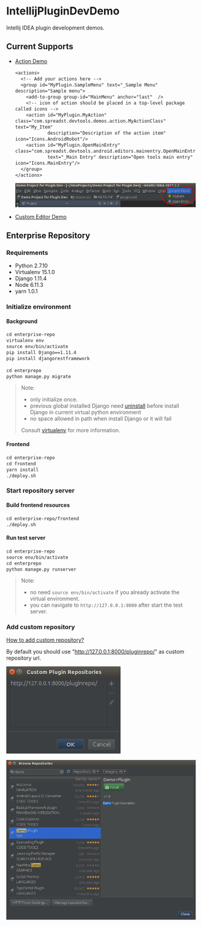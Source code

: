 # IntellijPluginDevDemo

Intellij IDEA plugin development demos.

## Current Supports

- [Action Demo](src/main/java/com/spreadst/devtools/demos/action/MyActionClass.java)

  ```
  <actions>
    <!-- Add your actions here -->
    <group id="MyPlugin.SampleMenu" text="_Sample Menu" description="Sample menu">
      <add-to-group group-id="MainMenu" anchor="last"  />
      <!-- icon of action should be placed in a top-level package called icons -->
      <action id="MyPlugin.MyAction" class="com.spreadst.devtools.demos.action.MyActionClass" text="My_Item"
              description="Description of the action item" icon="Icons.AndroidRobot"/>
      <action id="MyPlugin.OpenMainEntry" class="com.spreadst.devtools.android.editors.mainentry.OpenMainEntryAction"
              text="_Main Entry" description="Open tools main entry" icon="Icons.MainEntry"/>
    </group>
  </actions>
  ```

  ![snapshot](snapshots/plugin_action_demo.png)

- [Custom Editor Demo](src/main/java/com/spreadst/devtools/editors/mainentry/)

## Enterprise Repository

### Requirements

  - Python 2.7.10
  - Virtualenv 15.1.0
  - Django 1.11.4
  - Node 6.11.3
  - yarn 1.0.1

### Initialize environment

#### Background

```
cd enterprise-repo
virtualenv env
source env/bin/activate
pip install Django==1.11.4
pip install djangorestframework

cd enterprepo
python manage.py migrate
```

> Note:
>
> - only initialize once.
> - previous global installed  Django need [uninstall][install django] before install Django in current virtual python environment
> - no space allowed in path when install Django or it will fail
>
> Consult [virtualenv][virtualenv] for more information.

#### Frontend

```
cd enterprise-repo
cd frontend
yarn install
./deploy.sh
```

### Start repository server

#### Build frontend resources

```
cd enterprise-repo/frontend
./deploy.sh
```

#### Run test server

```
cd enterprise-repo
source env/bin/activate
cd enterprepo
python manage.py runserver
```

> Note:
>
> - no need `source env/bin/activate` if you already activate the virtual environment.
> - you can navigate to `http://127.0.0.1:8000` after start the test server.

### Add custom repository

[How to add custom repository?][add custom repository]

By default you should use "http://127.0.0.1:8000/pluginrepo/" as custom repository url.

![Custom Plugin Repositories](./snapshots/custom_plugin_repositories.png)

![DemoPlugin in Custom Repository](./snapshots/demo_plugin_in_custom_repository.png)

<!-- Add links here -->
[virtualenv]: https://virtualenv.pypa.io/en/stable/
[install django]: https://docs.djangoproject.com/en/1.11/topics/install/
[add custom repository]: https://www.jetbrains.com/help/idea/managing-enterprise-plugin-repositories.html#add_plugin_repos
